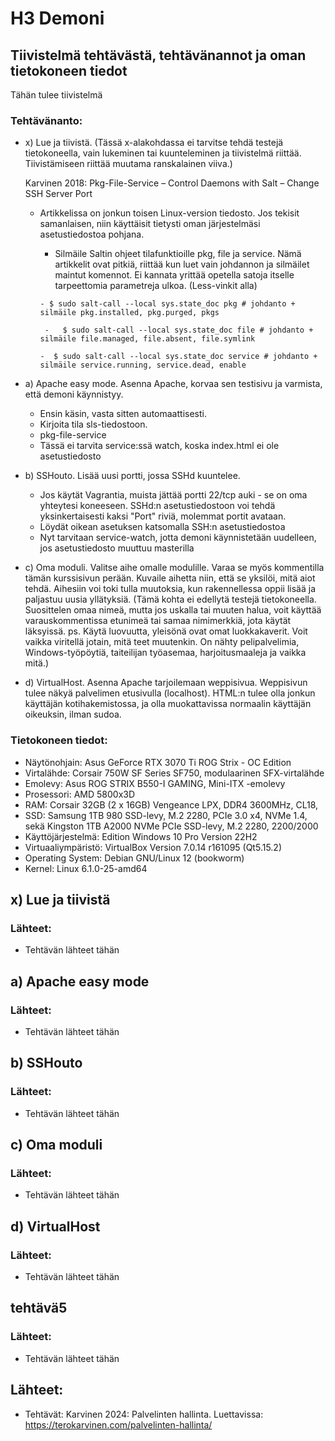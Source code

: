 # H3 Demoni

## Tiivistelmä tehtävästä, tehtävänannot ja oman tietokoneen tiedot
Tähän tulee tiivistelmä 

### Tehtävänanto:
- x) Lue ja tiivistä. (Tässä x-alakohdassa ei tarvitse tehdä testejä tietokoneella, vain lukeminen tai kuunteleminen ja tiivistelmä riittää. Tiivistämiseen riittää muutama ranskalainen viiva.)
  
     Karvinen 2018: Pkg-File-Service – Control Daemons with Salt – Change SSH Server Port
  
  - Artikkelissa on jonkun toisen Linux-version tiedosto. Jos tekisit samanlaisen, niin käyttäisit tietysti oman järjestelmäsi asetustiedostoa pohjana.
       
       - Silmäile Saltin ohjeet tilafunktioille pkg, file ja service. Nämä artikkelit ovat pitkiä, riittää kun luet vain johdannon ja silmäilet maintut komennot. Ei kannata yrittää opetella satoja itselle tarpeettomia parametreja ulkoa. (Less-vinkit alla)
         
        - $ sudo salt-call --local sys.state_doc pkg # johdanto + silmäile pkg.installed, pkg.purged, pkgs
           
         -   $ sudo salt-call --local sys.state_doc file # johdanto + silmäile file.managed, file.absent, file.symlink
         
        -  $ sudo salt-call --local sys.state_doc service # johdanto + silmäile service.running, service.dead, enable
 
- a) Apache easy mode. Asenna Apache, korvaa sen testisivu ja varmista, että demoni käynnistyy.

  - Ensin käsin, vasta sitten automaattisesti.
  - Kirjoita tila sls-tiedostoon.
  - pkg-file-service
  - Tässä ei tarvita service:ssä watch, koska index.html ei ole asetustiedosto
- b) SSHouto. Lisää uusi portti, jossa SSHd kuuntelee.
   - Jos käytät Vagrantia, muista jättää portti 22/tcp auki - se on oma yhteytesi koneeseen. SSHd:n asetustiedostoon voi tehdä yksinkertaisesti kaksi "Port" riviä, molemmat portit avataan.
   - Löydät oikean asetuksen katsomalla SSH:n asetustiedostoa
   - Nyt tarvitaan service-watch, jotta demoni käynnistetään uudelleen, jos asetustiedosto muuttuu masterilla
- c) Oma moduli. Valitse aihe omalle modulille. Varaa se myös kommentilla tämän kurssisivun perään. Kuvaile aihetta niin, että se yksilöi, mitä aiot tehdä. Aihesiin voi toki tulla muutoksia, kun rakennellessa oppii lisää ja paljastuu uusia yllätyksiä. (Tämä kohta ei edellytä testejä tietokoneella. Suosittelen omaa nimeä, mutta jos uskalla tai muuten halua, voit käyttää varauskommentissa etunimeä tai samaa nimimerkkiä, jota käytät läksyissä. ps. Käytä luovuutta, yleisönä ovat omat luokkakaverit. Voit vaikka viritellä jotain, mitä teet muutenkin. On nähty pelipalvelimia, Windows-työpöytiä, taiteilijan työasemaa, harjoitusmaaleja ja vaikka mitä.)
- d) VirtualHost. Asenna Apache tarjoilemaan weppisivua. Weppisivun tulee näkyä palvelimen etusivulla (localhost). HTML:n tulee olla jonkun käyttäjän kotihakemistossa, ja olla muokattavissa normaalin käyttäjän oikeuksin, ilman sudoa.
  
### Tietokoneen tiedot: 
- Näytönohjain: Asus GeForce RTX 3070 Ti ROG Strix - OC Edition
- Virtalähde: Corsair 750W SF Series SF750, modulaarinen SFX-virtalähde
- Emolevy: Asus ROG STRIX B550-I GAMING, Mini-ITX -emolevy
- Prosessori: AMD 5800x3D
- RAM: Corsair 32GB (2 x 16GB) Vengeance LPX, DDR4 3600MHz, CL18,
- SSD: Samsung 1TB 980 SSD-levy, M.2 2280, PCIe 3.0 x4, NVMe 1.4, sekä Kingston 1TB A2000 NVMe PCIe SSD-levy, M.2 2280, 2200/2000
- Käyttöjärjestelmä: Edition	Windows 10 Pro Version	22H2
- Virtuaaliympäristö: VirtualBox Version 7.0.14 r161095 (Qt5.15.2)
- Operating System: Debian GNU/Linux 12 (bookworm)  
- Kernel: Linux 6.1.0-25-amd64

## x) Lue ja tiivistä

### Lähteet:
- Tehtävän lähteet tähän

## a) Apache easy mode

### Lähteet:
- Tehtävän lähteet tähän

## b) SSHouto

### Lähteet:
- Tehtävän lähteet tähän

## c) Oma moduli

### Lähteet:
- Tehtävän lähteet tähän
   
## d) VirtualHost

### Lähteet:
- Tehtävän lähteet tähän

## tehtävä5

### Lähteet:
- Tehtävän lähteet tähän

## Lähteet:
  -  Tehtävät: Karvinen 2024: Palvelinten hallinta. Luettavissa: https://terokarvinen.com/palvelinten-hallinta/
